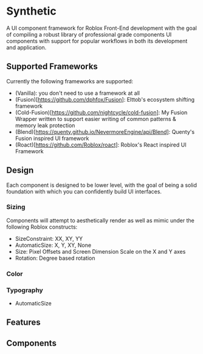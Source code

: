 # Synthetic
A UI component framework for Roblox Front-End development with the goal of compiling a robust library of professional grade components UI components with support for popular workflows in both its development and application.

## Supported Frameworks
Currently the following frameworks are supported:
- (Vanilla): you don't need to use a framework at all
- (Fusion)[https://github.com/dphfox/Fusion]: Elttob's ecosystem shifting framework
- (Cold-Fusion)[https://github.com/nightcycle/cold-fusion]: My Fusion Wrapper written to support easier writing of common patterns & memory leak protection
- (Blend)[https://quenty.github.io/NevermoreEngine/api/Blend]: Quenty's Fusion inspired UI framework
- (Roact)[https://github.com/Roblox/roact]: Roblox's React inspired UI Framework

## Design
Each component is designed to be lower level, with the goal of being a solid foundation with which you can confidently build UI interfaces.

### Sizing
Components will attempt to aesthetically render as well as mimic under the following Roblox constructs:
- SizeConstraint: XX, XY, YY
- AutomaticSize: X, Y, XY, None
- Size: Pixel Offsets and Screen Dimension Scale on the X and Y axes
- Rotation: Degree based rotation

### Color


### Typography
- AutomaticSize

## Features


## Components


